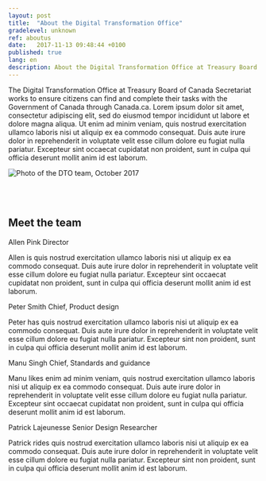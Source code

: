 ```yaml
---
layout: post
title:  "About the Digital Transformation Office"
gradelevel: unknown
ref: aboutus
date:   2017-11-13 09:48:44 +0100
published: true
lang: en
description: About the Digital Transformation Office at Treasury Board of Canada Secretariat. 
---
```


The Digital Transformation Office at Treasury Board of Canada Secretariat works to ensure citizens can find and complete their tasks with the Government of Canada through Canada.ca. Lorem ipsum dolor sit amet, consectetur adipiscing elit, sed do eiusmod tempor incididunt ut labore et dolore magna aliqua. Ut enim ad minim veniam, quis nostrud exercitation ullamco laboris nisi ut aliquip ex ea commodo consequat. Duis aute irure dolor in reprehenderit in voluptate velit esse cillum dolore eu fugiat nulla pariatur. Excepteur sint occaecat cupidatat non proident, sunt in culpa qui officia deserunt mollit anim id est laborum.

<div class="center-block">
<img class="img-responsive center-block"  style="margin-bottom: 50px;" src="/images/team_photo_Oct_2017_965x385px.png" alt="Photo of the DTO team, October 2017" />
</div>

## Meet the team

Allen Pink
Director

Allen is quis nostrud exercitation ullamco laboris nisi ut aliquip ex ea commodo consequat. Duis aute irure dolor in reprehenderit in voluptate velit esse cillum dolore eu fugiat nulla pariatur. Excepteur sint occaecat cupidatat non proident, sunt in culpa qui officia deserunt mollit anim id est laborum.

Peter Smith
Chief, Product design

Peter has quis nostrud exercitation ullamco laboris nisi ut aliquip ex ea commodo consequat. Duis aute irure dolor in reprehenderit in voluptate velit esse cillum dolore eu fugiat nulla pariatur. Excepteur sint non proident, sunt in culpa qui officia deserunt mollit anim id est laborum.

Manu Singh
Chief, Standards and guidance

Manu likes enim ad minim veniam, quis nostrud exercitation ullamco laboris nisi ut aliquip ex ea commodo consequat. Duis aute irure dolor in reprehenderit in voluptate velit esse cillum dolore eu fugiat nulla pariatur. Excepteur sint occaecat cupidatat non proident, sunt in culpa qui officia deserunt mollit anim id est laborum.

Patrick Lajeunesse
Senior Design Researcher

Patrick rides quis nostrud exercitation ullamco laboris nisi ut aliquip ex ea commodo consequat. Duis aute irure dolor in reprehenderit in voluptate velit esse cillum dolore eu fugiat nulla pariatur. Excepteur sint non proident, sunt in culpa qui officia deserunt mollit anim id est laborum.

